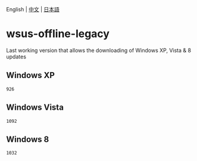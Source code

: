 English | [中文](README_CN.md) | [日本語](README_JP.md)

# wsus-offline-legacy

Last working version that allows the downloading of Windows XP, Vista & 8 updates

## Windows XP

`926`

## Windows Vista

`1092`

## Windows 8

`1032`
